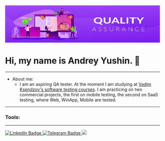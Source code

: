 ![](QA.jpg)

# Hi, my name is Andrey Yushin.  👋
___
* About me:
    * I am an aspiring QA tester. At the moment I am studying at [Vadim Ksendzov's software testing courses](https://ksendzov.com/). I am practicing on two commercial projects, the first on mobile testing, the second on SaaS testing, where Web, WinApp, Mobile are tested. 
___
### Tools:

___
<div id "badges">
<a href="https://www.linkedin.com/in/andrey-yushin-ba6570290?trk=contact-info">
   <img src="https://img.shields.io/badge/LinkedIn-blue?style=plastic&logo=LinkedIn" alt="LinkedIn Badge"/>
   
<a href="https://t.me/Zeinkor">   
   <img src="https://img.shields.io/badge/Telegram-white?style=plastic&logo=Telegram" alt="Telegram Badge"/>
   
<a href="https://Zeinkor@gmail.com">
   <img src="https://img.shields.io/badge/Gmail-white?style=plastic&logo=Gmail"/>
</div> 

